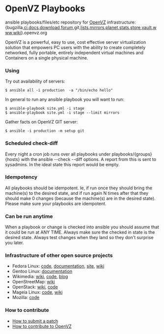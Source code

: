 # OpenVZ Playbooks

ansible playbooks/files/etc repository for [OpenVZ](https://openvz.org/)
infrastructure:
{bugzilla,[ci](https://ci.openvz.org/),[docs](https://docs.openvz.org/),[download](https://download.openvz.org/),[forum](https://forum.openvz.org/),git,[lists](https://lists.openvz.org/),[mirrors](http://mirrors.openvz.org/),[planet](http://planet.openvz.org/),[stats](https://stats.openvz.org/),[store](http://store.openvz.org/),[vault](http://vault.openvz.org/),[www](https://www.openvz.org/),[wiki](https://wiki.openvz.org/)}.openvz.org

OpenVZ is a powerful, easy to use, cost effective server virtualization solution
that empowers PC users with the ability to create completely networked, fully
portable, entirely independent virtual machines and Containers on a single
physical machine.

### Using

Try out availability of servers:

```
$ ansible all -i production  -a "/bin/echo hello"
```

In general to run any ansible playbook you will want to run:

```
$ ansible-playbook site.yml -i stage
$ ansible-playbook site.yml -i stage --limit mirrors
```

Gather facts on OpenVZ GIT server:

```
$ ansible -i production -m setup git
```

### Scheduled check-diff

Every night a cron job runs over all playbooks under playbooks/{groups}{hosts}
with the ansible --check --diff options. A report from this is sent to
sysadmins. In the ideal state this report would be empty.

### Idempotency

All playbooks should be idempotent. Ie, if run once they should bring the
machine(s) to the desired state, and if run again N times after that they should
make 0 changes (because the machine(s) are in the desired state).
Please make sure your playbooks are idempotent.

### Can be run anytime

When a playbook or change is checked into ansible you should assume
that it could be run at ANY TIME. Always make sure the checked in state
is the desired state. Always test changes when they land so they don't
surprise you later.


### Infrastructure of other open source projects

* Fedora Linux: [code](https://infrastructure.fedoraproject.org/cgit/ansible.git/), [documentation]( https://infrastructure.fedoraproject.org/infra/docs/), [site](https://fedorahosted.org/fedora-infrastructure/), [wiki](http://fedoraproject.org/wiki/Infrastructure/GettingStarted)
* Gentoo Linux: [documentation](http://mirror.omnilance.com/centos/)
* Wikimedia: [wiki](https://wikitech.wikimedia.org/wiki/Main_Page), [code](https://github.com/wikimedia/operations-puppet), [blog](http://blog.wikimedia.org/2011/09/19/ever-wondered-how-the-wikimedia-servers-are-configured/)
* OpenStreetMap: [wiki](http://wiki.openstreetmap.org/wiki/Servers)
* OpenStack: [wiki](http://docs.openstack.org/infra/system-config/), [code](https://github.com/openstack-infra)
* Mageia Linux: [code](http://gitweb.mageia.org/infrastructure/puppet/), [wiki](https://wiki.mageia.org/en/Sysadmin_Team)
* Mozilla: [code](https://github.com/Mozilla-cIT/ansible-playbooks)

### How to contribute

* [How to submit a patch](https://openvz.org/How_to_submit_patches)
* [How to contribute to OpenVZ](https://openvz.org/Contribute)
